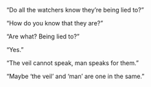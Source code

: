 “Do all the watchers know they’re being lied to?”

“How do you know that they are?”

“Are what? Being lied to?”

“Yes.”

“The veil cannot speak, man speaks for them.”

“Maybe ‘the veil’ and ‘man’ are one in the same.”